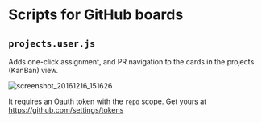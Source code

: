 # Scripts for GitHub boards

## `projects.user.js`
Adds one-click assignment, and PR navigation to the cards in the projects (KanBan) view.

![screenshot_20161216_151626](https://cloud.githubusercontent.com/assets/7569673/21265618/a5b9d8e2-c3a2-11e6-9d06-b4db7a306b4d.png)

It requires an Oauth token with the `repo` scope. Get yours at https://github.com/settings/tokens
